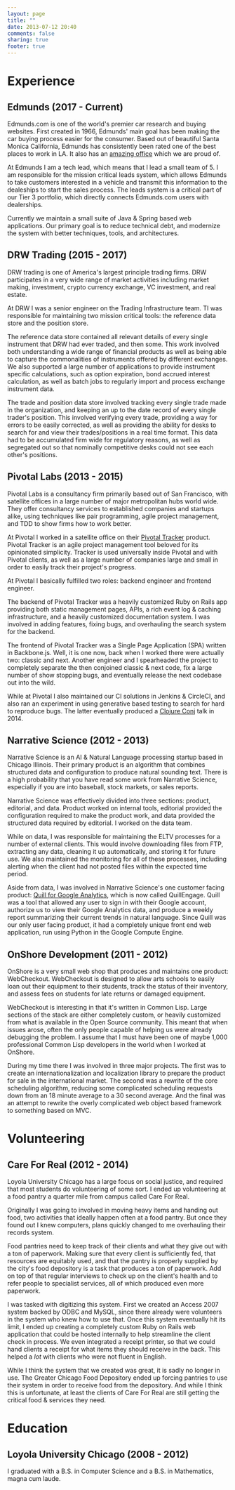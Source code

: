 ```yaml
---
layout: page
title: ""
date: 2013-07-12 20:40
comments: false
sharing: true
footer: true
---
```


# Experience

## Edmunds (2017 - Current)

Edmunds.com is one of the world's premier car research and buying websites. First created in 1966, Edmunds' main goal has been making the car buying process easier for the consumer. Based out of beautiful Santa Monica California, Edmunds has consistently been rated one of the best places to work in LA. It also has an [amazing office](https://www.youtube.com/watch?v=1aq5T1GCyOA) which we are proud of.


At Edmunds I am a tech lead, which means that I lead a small team of 5. I am responsible for the mission critical leads system, which allows Edmunds to take customers interested in a vehicle and transmit this information to the dealeships to start the sales process. The leads system is a critical part of our Tier 3 portfolio, which directly connects Edmunds.com users with dealerships.

Currently we maintain a small suite of Java & Spring based web applications. Our primary goal is to reduce technical debt, and modernize the system with better techniques, tools, and architectures.


## DRW Trading (2015 - 2017)

DRW trading is one of America's largest principle trading firms. DRW participates in a very wide range of market activities including market making, investment, crypto currency exchange, VC investment, and real estate.

At DRW I was a senior engineer on the Trading Infrastructure team. TI was responsible for maintaining two mission critical tools: the reference data store and the position store.

The reference data store contained all relevant details of every single instrument that DRW had ever traded, and then some. This work involved both understanding a wide range of financial products as well as being able to capture the commonalities of instruments offered by different exchanges. We also supported a large number of applications to provide instrument specific calculations, such as option expiration, bond accrued interest calculation, as well as batch jobs to regularly import and process exchange instrument data.

The trade and position data store involved tracking every single trade made in the organization, and keeping an up to the date record of every single trader's position. This involved verifying every trade, providing a way for errors to be easily corrected, as well as providing the ability for desks to search for and view their trades/positions in a real time format. This data had to be accumulated firm wide for regulatory reasons, as well as segregated out so that nominally competitive desks could not see each other's positions.



## Pivotal Labs (2013 - 2015)

Pivotal Labs is a consultancy firm primarily based out of San Francisco, with satellite offices in a large number of major metropolitan hubs world wide. They offer consultancy services to established companies and startups alike, using techniques like pair programming, agile project management, and TDD to show firms how to work better.

At Pivotal I worked in a satellite office on their [Pivotal Tracker](http://www.pivotaltracker.com) product. Pivotal Tracker is an agile project management tool beloved for its opinionated simplicity. Tracker is used universally inside Pivotal and with Pivotal clients, as well as a large number of companies large and small in order to easily track their project's progress.

At Pivotal I basically fulfilled two roles: backend engineer and frontend engineer.

The backend of Pivotal Tracker was a heavily customized Ruby on Rails app providing both static management pages, APIs, a rich event log & caching infrastructure, and a heavily customized documentation system. I was involved in adding features, fixing bugs, and overhauling the search system for the backend.

The frontend of Pivotal Tracker was a Single Page Application (SPA) written in Backbone.js. Well, it is one now, back when I worked there were actually two: classic and next. Another engineer and I spearheaded the project to completely separate the then conjoined classic & next code, fix a large number of show stopping bugs, and eventually release the next codebase out into the wild.

While at Pivotal I also maintained our CI solutions in Jenkins & CircleCI, and also ran an experiment in using generative based testing to search for hard to reproduce bugs. The latter eventually produced a [Clojure Conj](https://www.youtube.com/watch?v=HXGpBrmR70U) talk in 2014.

## Narrative Science (2012 - 2013)

Narrative Science is an AI & Natural Language processing startup based in Chicago Illinois. Their primary product is an algorithm that combines structured data and configuration to produce natural sounding text. There is a high probability that you have read some work from Narrative Science, especially if you are into baseball, stock markets, or sales reports.

Narrative Science was effectively divided into three sections: product, editorial, and data. Product worked on internal tools, editorial provided the configuration required to make the product work, and data provided the structured data required by editorial. I worked on the data team.

While on data, I was responsible for maintaining the ELTV processes for a number of external clients. This would involve downloading files from FTP, extracting any data, cleaning it up automatically, and storing it for future use. We also maintained the monitoring for all of these processes, including alerting when the client had not posted files within the expected time period.

Aside from data, I was involved in Narrative Science's one customer facing product: [Quill for Google Analytics](https://quillengage.narrativescience.com/), which is now called QuillEngage. Quill was a tool that allowed any user to sign in with their Google account, authorize us to view their Google Analytics data, and produce a weekly report summarizing their current trends in natural language. Since Quill was our only user facing product, it had a completely unique front end web application, run using Python in the Google Compute Engine.

## OnShore Development (2011 - 2012)

OnShore is a very small web shop that produces and maintains one product: WebCheckout. WebCheckout is designed to allow arts schools to easily loan out their equipment to their students, track the status of their inventory, and assess fees on students for late returns or damaged equipment. 

WebCheckout is interesting in that it's written in Common Lisp. Large sections of the stack are either completely custom, or heavily customized from what is available in the Open Source community. This meant that when issues arose, often the only people capable of helping us were already debugging the problem. I assume that I must have been one of maybe 1,000 professional Common Lisp developers in the world when I worked at OnShore.

During my time there I was involved in three major projects. The first was to create an internationalization and localization library to prepare the product for sale in the international market. The second was a rewrite of the core scheduling algorithm, reducing some complicated scheduling requests down from an 18 minute average to a 30 second average. And the final was an attempt to rewrite the overly complicated web object based framework to something based on MVC.

# Volunteering
## Care For Real (2012 - 2014)
Loyola University Chicago has a large focus on social justice, and required that most students do volunteering of some sort. I ended up volunteering at a food pantry a quarter mile from campus called Care For Real.

Originally I was going to involved in moving heavy items and handing out food, two activities that ideally happen often at a food pantry. But once they found out I knew computers, plans quickly changed to me overhauling their records system.

Food pantries need to keep track of their clients and what they give out with a ton of paperwork. Making sure that every client is sufficiently fed, that resources are equitably used, and that the pantry is properly supplied by the city's food depository is a task that produces a ton of paperwork. Add on top of that regular interviews to check up on the client's health and to refer people to specialist services, all of which produced even more paperwork.

I was tasked with digitizing this system. First we created an Access 2007 system backed by ODBC and MySQL, since there already were volunteers in the system who knew how to use that. Once this system eventually hit its limit, I ended up creating a completely custom Ruby on Rails web application that could be hosted internally to help streamline the client check in process. We even integrated a receipt printer, so that we could hand clients a receipt for what items they should receive in the back. This helped a *lot* with clients who were not fluent in English.

While I think the system that we created was great, it is sadly no longer in use. The Greater Chicago Food Depository ended up forcing pantries to use their system in order to receive food from the depository. And while I think this is unfortunate, at least the clients of Care For Real are still getting the critical food & services they need.


# Education
## Loyola University Chicago (2008 - 2012) 

I graduated with a B.S. in Computer Science and a B.S. in Mathematics, magna cum laude.

